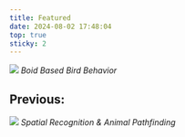 ```yaml
---
title: Featured
date: 2024-08-02 17:48:04
top: true
sticky: 2
---
```

![](Boid.png)
*Boid Based Bird Behavior*

<!-- more -->

## Previous:

![](Animal.png)
*Spatial Recognition & Animal Pathfinding*
